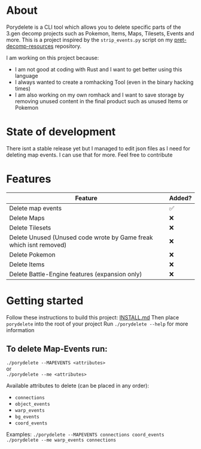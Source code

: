 # About

Porydelete is a CLI tool which allows you to delete specific parts of the 3.gen decomp projects such as Pokemon, Items, Maps, Tilesets, Events and more. This is a project inspired by the `strip_events.py` script on my [pret-decomp-resources](https://github.com/Voluptua/pret-decomp-resources) repository. 

I am working on this project because:
  - I am not good at coding with Rust and I want to get better using this language
  - I always wanted to create a romhacking Tool (even in the binary hacking times)
  - I am also working on my own romhack and I want to save storage by removing unused content in the final product such as unused Items or Pokemon


# State of development

There isnt a stable release yet but I managed to edit json files as I need for deleting map events. I can use that for more. Feel free to contribute

# Features

| Feature | Added? |
|---------|--------|
|Delete map events|✅| 
|Delete Maps|❌|
|Delete Tilesets|❌|
|Delete Unused (Unused code wrote by Game freak which isnt removed)|❌|
|Delete Pokemon|❌|
|Delete Items|❌|
|Delete Battle-Engine features (expansion only)|❌|

# Getting started

Follow these instructions to build this project: [INSTALL.md](https://github.com/Voluptua/Porydelete/blob/main/INSTALL.md)
Then place `porydelete` into the root of your project
Run `./porydelete --help` for more information

## To delete Map-Events run:

```./porydelete --MAPEVENTS <attributes>```\
or \
```./porydelete --me <attributes>```

Available attributes to delete (can be placed in any order): 
  - `connections`
  - `object_events`
  - `warp_events`
  - `bg_events`
  - `coord_events`

Examples: 
  `./porydelete --MAPEVENTS connections coord_events`
  `./porydelete --me warp_events connections`

